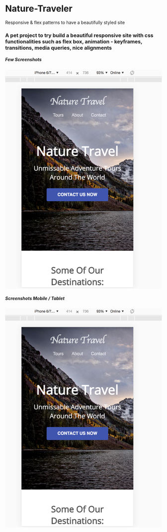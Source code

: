 # Nature-Traveler
Responsive &amp; flex patterns to have a beautifully styled site


### A pet project to try build a beautiful responsive site with css functionalities such as flex box, animation - keyframes, transitions, media queries, nice alignments

##### Few Screenshots
![alt text](https://github.com/VenkataChadalawada/Nature-Traveler/blob/master/9.png)

##### Screenshots Mobile / Tablet
![alt text](https://github.com/VenkataChadalawada/Nature-Traveler/blob/master/9.png)
